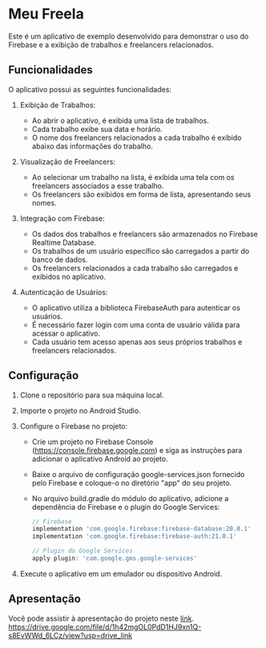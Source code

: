 # Meu Freela

Este é um aplicativo de exemplo desenvolvido para demonstrar o uso do Firebase e a exibição de trabalhos e freelancers relacionados.

## Funcionalidades

O aplicativo possui as seguintes funcionalidades:

1. Exibição de Trabalhos:
   - Ao abrir o aplicativo, é exibida uma lista de trabalhos.
   - Cada trabalho exibe sua data e horário.
   - O nome dos freelancers relacionados a cada trabalho é exibido abaixo das informações do trabalho.

2. Visualização de Freelancers:
   - Ao selecionar um trabalho na lista, é exibida uma tela com os freelancers associados a esse trabalho.
   - Os freelancers são exibidos em forma de lista, apresentando seus nomes.

3. Integração com Firebase:
   - Os dados dos trabalhos e freelancers são armazenados no Firebase Realtime Database.
   - Os trabalhos de um usuário específico são carregados a partir do banco de dados.
   - Os freelancers relacionados a cada trabalho são carregados e exibidos no aplicativo.

4. Autenticação de Usuários:
   - O aplicativo utiliza a biblioteca FirebaseAuth para autenticar os usuários.
   - É necessário fazer login com uma conta de usuário válida para acessar o aplicativo.
   - Cada usuário tem acesso apenas aos seus próprios trabalhos e freelancers relacionados.

## Configuração

1. Clone o repositório para sua máquina local.
2. Importe o projeto no Android Studio.
3. Configure o Firebase no projeto:
   - Crie um projeto no Firebase Console (https://console.firebase.google.com) e siga as instruções para adicionar o aplicativo Android ao projeto.
   - Baixe o arquivo de configuração google-services.json fornecido pelo Firebase e coloque-o no diretório "app" do seu projeto.
   - No arquivo build.gradle do módulo do aplicativo, adicione a dependência do Firebase e o plugin do Google Services:

     ```groovy
     // Firebase
     implementation 'com.google.firebase:firebase-database:20.0.1'
     implementation 'com.google.firebase:firebase-auth:21.0.1'

     // Plugin do Google Services
     apply plugin: 'com.google.gms.google-services'
     ```

4. Execute o aplicativo em um emulador ou dispositivo Android.

## Apresentação

Você pode assistir à apresentação do projeto neste [link](https://drive.google.com/file/d/1h42mgOL0PdD1HJ9xn1Q-s8EvWWd_6LCz/view?usp=drive_link).
https://drive.google.com/file/d/1h42mgOL0PdD1HJ9xn1Q-s8EvWWd_6LCz/view?usp=drive_link

